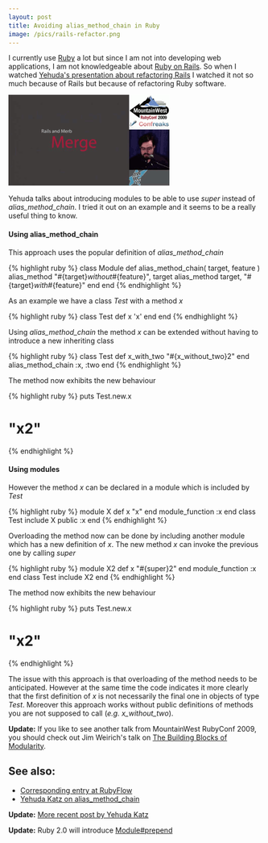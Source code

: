 ```yaml
---
layout: post
title: Avoiding alias_method_chain in Ruby
image: /pics/rails-refactor.png
---
```


I currently use [Ruby][1] a lot but since I am not into developing web applications, I am not knowledgeable about [Ruby on Rails][2]. So when I watched [Yehuda's presentation about refactoring Rails][3] I watched it not so much because of Rails but because of refactoring Ruby software.

<span class="center"><a href="http://confreaks.net/videos/50-mwrc2009-the-great-rails-refactor"><img src="/pics/rails-refactor.png" width="320" alt="Yehuda Katz - The Great Rails Refactor"/></a></span>

Yehuda talks about introducing modules to be able to use _super_ instead of _alias\_method\_chain_. I tried it out on an example and it seems to be a really useful thing to know.

<h4>Using alias_method_chain</h4>

This approach uses the popular definition of _alias\_method\_chain_

{% highlight ruby %}
class Module
  def alias_method_chain( target, feature )
    alias_method "#{target}_without_#{feature}", target
    alias_method target, "#{target}_with_#{feature}"
  end
end
{% endhighlight %}

As an example we have a class _Test_ with a method _x_

{% highlight ruby %}
class Test
  def x
    'x'
  end
end
{% endhighlight %}

Using _alias\_method\_chain_ the method _x_ can be extended without having to introduce a new inheriting class

{% highlight ruby %}
class Test
  def x_with_two
    "#{x_without_two}2"
  end
  alias_method_chain :x, :two
end
{% endhighlight %}

The method now exhibits the new behaviour

{% highlight ruby %}
puts Test.new.x
# "x2"
{% endhighlight %}

<h4>Using modules</h4>

However the method _x_ can be declared in a module which is included by _Test_

{% highlight ruby %}
module X
  def x
    "x"
  end
  module_function :x
end
class Test
  include X
  public :x
end
{% endhighlight %}


Overloading the method now can be done by including another module which has a new definition of _x_. The new method _x_ can invoke the previous one by calling _super_

{% highlight ruby %}
module X2
  def x
    "#{super}2"
  end
  module_function :x
end
class Test
  include X2
end
{% endhighlight %}


The method now exhibits the new behaviour

{% highlight ruby %}
puts Test.new.x
# "x2"
{% endhighlight %}

The issue with this approach is that overloading of the method needs to be anticipated. However at the same time the code indicates it more clearly that the first definition of _x_ is not necessarily the final one in objects of type _Test_. Moreover this approach works without public definitions of methods you are not supposed to call (_e.g._ _x\_without\_two_).

**Update:** If you like to see another talk from MountainWest RubyConf 2009, you should check out Jim Weirich's talk on [The Building Blocks of Modularity][4].

<h2>See also:</h2>

* [Corresponding entry at RubyFlow][5]
* [Yehuda Katz on alias\_method\_chain][6]

**Update:** [More recent post by Yehuda Katz][7]

**Update:** Ruby 2.0 will introduce [Module#prepend][8]

[1]: http://www.ruby-lang.org/
[2]: http://rubyonrails.org/
[3]: http://confreaks.net/videos/50-mwrc2009-the-great-rails-refactor
[4]: http://confreaks.net/videos/77-mwrc2009-the-building-blocks-of-modularity
[5]: http://www.rubyflow.com/items/2047
[6]: http://yehudakatz.com/2009/03/06/alias_method_chain-in-models/
[7]: http://yehudakatz.com/2010/02/15/abstractqueryfactoryfactories-and-alias_method_chain-the-ruby-way/
[8]: http://www.slideshare.net/yukihiro_matz/rubyconf-2010-keynote-by-matz
